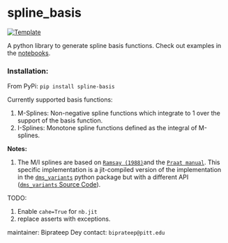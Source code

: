 # spline_basis

[![Template](https://img.shields.io/badge/Template-LINCC%20Frameworks%20Python%20Project%20Template-brightgreen)](https://lincc-ppt.readthedocs.io/en/latest/)


A python library to generate spline basis functions. Check out examples in the [notebooks](docs/notebooks/).

### Installation:
From PyPi: `pip install spline-basis`

Currently supported basis functions:
1. $\mathrm{M}$-Splines: Non-negative spline functions which integrate to 1 over the support of the basis function.
2. $\mathrm{I}$-Splines: Monotone spline functions defined as the integral of M-splines.



**Notes:**
1. The M/I splines are based on [`Ramsay (1988)`](https://www.jstor.org/stable/2245395)and the [`Praat manual`](http://www.fon.hum.uva.nl/praat/manual/spline.html). This specific implementation is a jit-compiled version of the implementation in the [`dms_variants`](https://jbloomlab.github.io/dms_variants/index.html) python package but with a different API ([`dms_variants` Source Code](https://jbloomlab.github.io/dms_variants/_modules/dms_variants/ispline.html#Isplines)).

TODO:
1. Enable `cahe=True` for `nb.jit`
2. replace asserts with exceptions.


maintainer: Biprateep Dey
contact: `biprateep@pitt.edu`
